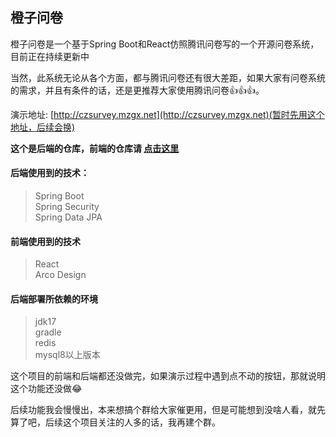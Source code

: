 ## 橙子问卷

橙子问卷是一个基于Spring Boot和React仿照腾讯问卷写的一个开源问卷系统，目前正在持续更新中

当然，此系统无论从各个方面，都与腾讯问卷还有很大差距，如果大家有问卷系统的需求，并且有条件的话，还是更推荐大家使用腾讯问卷👍👍👍。

演示地址: [http://czsurvey.mzgx.net](http://czsurvey.mzgx.net)(暂时先用这个地址，后续会换)

**这个是后端的仓库，前端的仓库请 [点击这里](https://github.com/xx-i/czsurvey-ui)**

#### 后端使用到的技术： 
> Spring Boot  
> Spring Security  
> Spring Data JPA

#### 前端使用到的技术  

> React  
> Arco Design 

#### 后端部署所依赖的环境  
> jdk17  
> gradle  
> redis  
> mysql8以上版本 


这个项目的前端和后端都还没做完，如果演示过程中遇到点不动的按钮，那就说明这个功能还没做😂


后续功能我会慢慢出，本来想搞个群给大家催更用，但是可能想到没啥人看，就先算了吧，后续这个项目关注的人多的话，我再建个群。  

